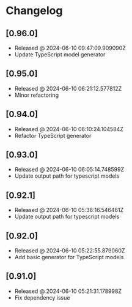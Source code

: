 # Changelog

## [0.96.0]

- Released @ 2024-06-10 09:47:09.909090Z
- Update TypeScript model generator

## [0.95.0]

- Released @ 2024-06-10 06:21:12.577812Z
- Minor refactoring

## [0.94.0]

- Released @ 2024-06-10 06:10:24.104584Z
- Refactor TypeScript generator

## [0.93.0]

- Released @ 2024-06-10 06:05:14.748599Z
- Update output path for typescript models

## [0.92.1]

- Released @ 2024-06-10 05:38:16.546461Z
- Update output path for typescript models

## [0.92.0]

- Released @ 2024-06-10 05:22:55.879060Z
- Add basic generator for TypeScript models

## [0.91.0]

- Released @ 2024-06-10 05:21:31.178998Z
- Fix dependency issue
